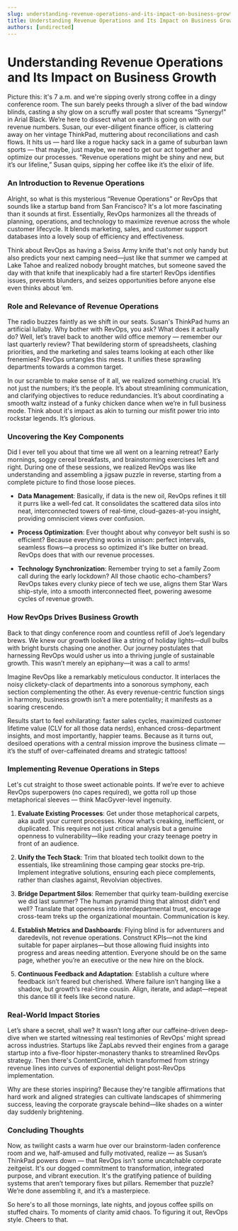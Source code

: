 ```yaml
---
slug: understanding-revenue-operations-and-its-impact-on-business-growth
title: Understanding Revenue Operations and Its Impact on Business Growth
authors: [undirected]
---
```



# Understanding Revenue Operations and Its Impact on Business Growth

Picture this: it's 7 a.m. and we're sipping overly strong coffee in a dingy conference room. The sun barely peeks through a sliver of the bad window blinds, casting a shy glow on a scruffy wall poster that screams “Synergy!" in Arial Black. We’re here to dissect what on earth is going on with our revenue numbers. Susan, our ever-diligent finance officer, is clattering away on her vintage ThinkPad, muttering about reconciliations and cash flows. It hits us — hard like a rogue hacky sack in a game of suburban lawn sports — that maybe, just maybe, we need to get our act together and optimize our processes. “Revenue operations might be shiny and new, but it’s our lifeline,” Susan quips, sipping her coffee like it’s the elixir of life. 

### An Introduction to Revenue Operations

Alright, so what is this mysterious “Revenue Operations” or RevOps that sounds like a startup band from San Francisco? It's a lot more fascinating than it sounds at first. Essentially, RevOps harmonizes all the threads of planning, operations, and technology to maximize revenue across the whole customer lifecycle. It blends marketing, sales, and customer support databases into a lovely soup of efficiency and effectiveness. 

Think about RevOps as having a Swiss Army knife that's not only handy but also predicts your next camping need—just like that summer we camped at Lake Tahoe and realized nobody brought matches, but someone saved the day with that knife that inexplicably had a fire starter! RevOps identifies issues, prevents blunders, and seizes opportunities before anyone else even thinks about ‘em.

### Role and Relevance of Revenue Operations

The radio buzzes faintly as we shift in our seats. Susan's ThinkPad hums an artificial lullaby. Why bother with RevOps, you ask? What does it actually do? Well, let’s travel back to another wild office memory — remember our last quarterly review? That bewildering storm of spreadsheets, clashing priorities, and the marketing and sales teams looking at each other like frenemies? RevOps untangles this mess. It unifies these sprawling departments towards a common target.

In our scramble to make sense of it all, we realized something crucial. It’s not just the numbers; it’s the people. It’s about streamlining communication, and clarifying objectives to reduce redundancies. It’s about coordinating a smooth waltz instead of a funky chicken dance when we’re in full business mode. Think about it's impact as akin to turning our misfit power trio into rockstar legends. It’s glorious.

### Uncovering the Key Components

Did I ever tell you about that time we all went on a learning retreat? Early mornings, soggy cereal breakfasts, and brainstorming exercises left and right. During one of these sessions, we realized RevOps was like understanding and assembling a jigsaw puzzle in reverse, starting from a complete picture to find those loose pieces. 

- **Data Management**: Basically, if data is the new oil, RevOps refines it till it purrs like a well-fed cat. It consolidates the scattered data silos into neat, interconnected towers of real-time, cloud-gazes-at-you insight, providing omniscient views over confusion.
  
- **Process Optimization**: Ever thought about why conveyor belt sushi is so efficient? Because everything works in unison: perfect intervals, seamless flows—a process so optimized it's like butter on bread. RevOps does that with our revenue processes.
  
- **Technology Synchronization**: Remember trying to set a family Zoom call during the early lockdown? All those chaotic echo-chambers? RevOps takes every clunky piece of tech we use, aligns them Star Wars ship-style, into a smooth interconnected fleet, powering awesome cycles of revenue growth.

### How RevOps Drives Business Growth

Back to that dingy conference room and countless refill of Joe’s legendary brews. We knew our growth looked like a string of holiday lights—dull bulbs with bright bursts chasing one another. Our journey postulates that harnessing RevOps would usher us into a thriving jungle of sustainable growth. This wasn’t merely an epiphany—it was a call to arms!

Imagine RevOps like a remarkably meticulous conductor. It interlaces the noisy clickety-clack of departments into a sonorous symphony, each section complementing the other. As every revenue-centric function sings in harmony, business growth isn’t a mere potentiality; it manifests as a soaring crescendo.

Results start to feel exhilarating: faster sales cycles, maximized customer lifetime value (CLV for all those data nerds), enhanced cross-department insights, and most importantly, happier teams. Because as it turns out, desiloed operations with a central mission improve the business climate — it’s the stuff of over-caffeinated dreams and strategic tattoos!

### Implementing Revenue Operations in Steps

Let's cut straight to those sweet actionable points. If we’re ever to achieve RevOps superpowers (no capes required), we gotta roll up those metaphorical sleeves — think MacGyver-level ingenuity.

1. **Evaluate Existing Processes**: Get under those metaphorical carpets, aka audit your current processes. Know what’s creaking, inefficient, or duplicated. This requires not just critical analysis but a genuine openness to vulnerability—like reading your crazy teenage poetry in front of an audience.

2. **Unify the Tech Stack**: Trim that bloated tech toolkit down to the essentials, like streamlining those camping gear stocks pre-trip. Implement integrative solutions, ensuring each piece complements, rather than clashes against, Revolvian objectives. 

3. **Bridge Department Silos**: Remember that quirky team-building exercise we did last summer? The human pyramid thing that almost didn’t end well? Translate that openness into interdepartmental trust, encourage cross-team treks up the organizational mountain. Communication is key.

4. **Establish Metrics and Dashboards**: Flying blind is for adventurers and daredevils, not revenue operations. Construct KPIs—not the kind suitable for paper airplanes—but those allowing fluid insights into progress and areas needing attention. Everyone should be on the same page, whether you’re an executive or the new hire on the block.

5. **Continuous Feedback and Adaptation**: Establish a culture where feedback isn’t feared but cherished. Where failure isn’t hanging like a shadow, but growth’s real-time cousin. Align, iterate, and adapt—repeat this dance till it feels like second nature.

### Real-World Impact Stories

Let’s share a secret, shall we? It wasn’t long after our caffeine-driven deep-dive when we started witnessing real testimonies of RevOps’ might spread across industries. Startups like ZapLabs revved their engines from a garage startup into a five-floor hipster-monastery thanks to streamlined RevOps strategy. Then there's ContentCircle, which transformed from stringy revenue lines into curves of exponential delight post-RevOps implementation.

Why are these stories inspiring? Because they're tangible affirmations that hard work and aligned strategies can cultivate landscapes of shimmering success, leaving the corporate grayscale behind—like shades on a winter day suddenly brightening.

### Concluding Thoughts

Now, as twilight casts a warm hue over our brainstorm-laden conference room and we, half-amused and fully motivated, realize — as Susan’s ThinkPad powers down — that RevOps isn't some uncatchable corporate zeitgeist. It's our dogged commitment to transformation, integrated purpose, and vibrant execution. It's the gratifying patience of building systems that aren’t temporary fixes but pillars. Remember that puzzle? We’re done assembling it, and it’s a masterpiece.

So here's to all those mornings, late nights, and joyous coffee spills on stuffed chairs. To moments of clarity amid chaos. To figuring it out, RevOps style. Cheers to that.